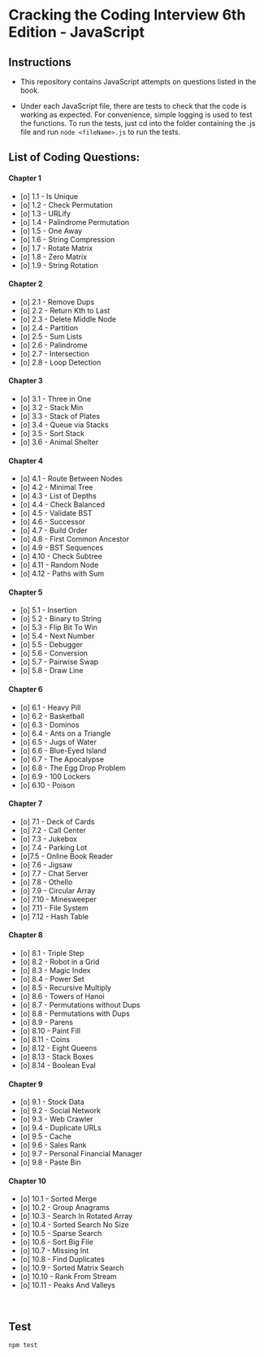 # Cracking the Coding Interview 6th Edition - JavaScript

## Instructions

- This repository contains JavaScript attempts on questions listed in the book.

- Under each JavaScript file, there are tests to check that the code is working as expected. For convenience, simple logging is used to test the functions. To run the tests, just cd into the folder containing the .js file and run `node <fileName>.js` to run the tests.

## List of Coding Questions:

#### Chapter 1 
- [o] 1.1 - Is Unique
- [o] 1.2 - Check Permutation
- [o] 1.3 - URLify
- [o] 1.4 - Palindrome Permutation
- [o] 1.5 - One Away
- [o] 1.6 - String Compression
- [o] 1.7 - Rotate Matrix
- [o] 1.8 - Zero Matrix
- [o] 1.9 - String Rotation 

#### Chapter 2 
- [o] 2.1 - Remove Dups
- [o] 2.2 - Return Kth to Last
- [o] 2.3 - Delete Middle Node
- [o] 2.4 - Partition
- [o] 2.5 - Sum Lists
- [o] 2.6 - Palindrome
- [o] 2.7 - Intersection
- [o] 2.8 - Loop Detection

#### Chapter 3 
- [o] 3.1 - Three in One
- [o] 3.2 - Stack Min
- [o] 3.3 - Stack of Plates
- [o] 3.4 - Queue via Stacks
- [o] 3.5 - Sort Stack
- [o] 3.6 - Animal Shelter

#### Chapter 4
- [o] 4.1 - Route Between Nodes
- [o] 4.2 - Minimal Tree
- [o] 4.3 - List of Depths
- [o] 4.4 - Check Balanced
- [o] 4.5 - Validate BST
- [o] 4.6 - Successor
- [o] 4.7 - Build Order
- [o] 4.8 - First Common Ancestor
- [o] 4.9 - BST Sequences
- [o] 4.10 - Check Subtree
- [o] 4.11 - Random Node
- [o] 4.12 - Paths with Sum

#### Chapter 5
- [o] 5.1 - Insertion
- [o] 5.2 - Binary to String
- [o] 5.3 - Flip Bit To Win
- [o] 5.4 - Next Number
- [o] 5.5 - Debugger
- [o] 5.6 - Conversion
- [o] 5.7 - Pairwise Swap
- [o] 5.8 - Draw Line

#### Chapter 6
- [o] 6.1 - Heavy Pill
- [o] 6.2 - Basketball
- [o] 6.3 - Dominos
- [o] 6.4 - Ants on a Triangle
- [o] 6.5 - Jugs of Water
- [o] 6.6 - Blue-Eyed Island
- [o] 6.7 - The Apocalypse
- [o] 6.8 - The Egg Drop Problem
- [o] 6.9 - 100 Lockers
- [o] 6.10 - Poison

#### Chapter 7
- [o] 7.1 - Deck of Cards
- [o] 7.2 - Call Center
- [o] 7.3 - Jukebox
- [o] 7.4 - Parking Lot
- [o]7.5 - Online Book Reader
- [o] 7.6 - Jigsaw
- [o] 7.7 - Chat Server
- [o] 7.8 - Othello
- [o] 7.9 - Circular Array
- [o] 7.10 - Minesweeper
- [o] 7.11 - File System
- [o] 7.12 - Hash Table

#### Chapter 8
- [o] 8.1 - Triple Step
- [o] 8.2 - Robot in a Grid
- [o] 8.3 - Magic Index
- [o] 8.4 - Power Set
- [o] 8.5 - Recursive Multiply
- [o] 8.6 - Towers of Hanoi
- [o] 8.7 - Permutations without Dups
- [o] 8.8 - Permutations with Dups
- [o] 8.9 - Parens
- [o] 8.10 - Paint Fill
- [o] 8.11 - Coins
- [o] 8.12 - Eight Queens
- [o] 8.13 - Stack Boxes
- [o] 8.14 - Boolean Eval

#### Chapter 9
- [o] 9.1 - Stock Data
- [o] 9.2 - Social Network
- [o] 9.3 - Web Crawler
- [o] 9.4 - Duplicate URLs
- [o] 9.5 - Cache
- [o] 9.6 - Sales Rank
- [o] 9.7 - Personal Financial Manager
- [o] 9.8 - Paste Bin

#### Chapter 10
- [o] 10.1 - Sorted Merge
- [o] 10.2 - Group Anagrams
- [o] 10.3 - Search In Rotated Array
- [o] 10.4 - Sorted Search No Size
- [o] 10.5 - Sparse Search
- [o] 10.6 - Sort Big File
- [o] 10.7 - Missing Int
- [o] 10.8 - Find Duplicates
- [o] 10.9 - Sorted Matrix Search
- [o] 10.10 - Rank From Stream
- [o] 10.11 - Peaks And Valleys

<br>

## Test

```sh
npm test
```
